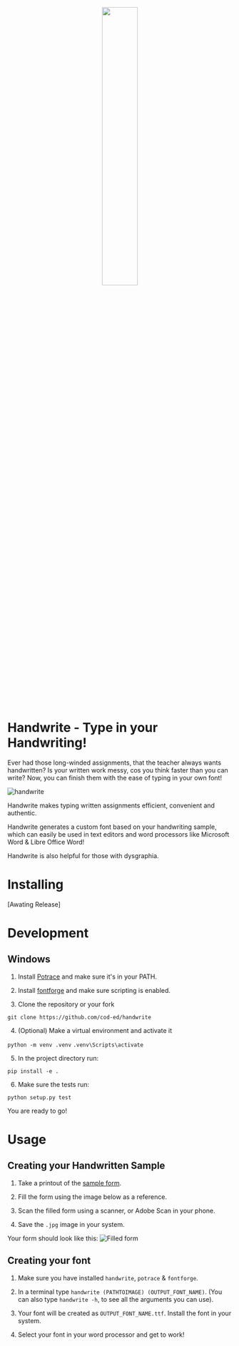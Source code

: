 <p align="center">
    <a href="https://github.com/cod-ed/simulate">
        <img src="https://raw.githubusercontent.com/cod-ed/assets/handwrite/logo.svg" width=40%>
        </img>
    </a>
</p>

# Handwrite - Type in your Handwriting!

Ever had those long-winded assignments, that the teacher always wants handwritten?
Is your written work messy, cos you think faster than you can write?
Now, you can finish them with the ease of typing in your own font!

![handwrite](https://raw.githubusercontent.com/cod-ed/assets/handwrite/handwrite.gif)

Handwrite makes typing written assignments efficient, convenient and authentic.

Handwrite generates a custom font based on your handwriting sample, which can easily be used in text editors and word processors like Microsoft Word & Libre Office Word!

Handwrite is also helpful for those with dysgraphia.

# Installing
[Awating Release]

# Development

## Windows

1. Install [Potrace](http://potrace.sourceforge.net/#downloading) and make sure it's in your PATH.

2. Install [fontforge](https://fontforge.org/en-US/downloads/) and make sure scripting is enabled.

3. Clone the repository or your fork

`git clone https://github.com/cod-ed/handwrite`

4. (Optional) Make a virtual environment and activate it

`python -m venv .venv`
`.venv\Scripts\activate`

5. In the project directory run:

`pip install -e .`

6. Make sure the tests run:

`python setup.py test`

You are ready to go!

# Usage

## Creating your Handwritten Sample 

1. Take a printout of the [sample form](https://github.com/cod-ed/handwrite/raw/main/handwrite_sample.pdf).

2. Fill the form using the image below as a reference.

3. Scan the filled form using a scanner, or Adobe Scan in your phone.

4. Save the `.jpg` image in your system.

Your form should look like this:
![Filled form](https://raw.githubusercontent.com/cod-ed/assets/handwrite/handwrite_filled_form.jpg)

## Creating your font

1. Make sure you have installed `handwrite`, `potrace` & `fontforge`.

2. In a terminal type `handwrite (PATHTOIMAGE) (OUTPUT_FONT_NAME)`.
(You can also type `handwrite -h`, to see all the arguments you can use).

3. Your font will be created as `OUTPUT_FONT_NAME.ttf`. Install the font in your system.

4. Select your font in your word processor and get to work!
